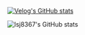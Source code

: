 <!-- ### Hi there 👋 -->
[![Velog's GitHub stats](https://velog-readme-stats.vercel.app/api/badge?name=lsj8367)](https://velog.io/@lsj8367)

<!-- [![Velog's GitHub stats](https://velog-readme-stats.vercel.app/api?name=banjjoknim&tag=TIL)](https://velog-readme-stats.vercel.app/api/redirect?name=banjjoknim&tag=TIL)

[![Anurag's GitHub stats](https://github-readme-stats.vercel.app/api?username=banjjoknim&repo=github-readme-stats&theme=white&show_icons=true&count_private=true)](https://github.com/banjjoknim/github-readme-stats) -->
![lsj8367's GitHub stats](https://github-readme-stats.vercel.app/api?username=lsj8367&show_icons=true&theme=gruvbox)
